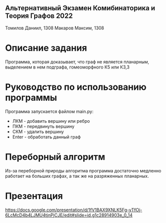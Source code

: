 ## Альтернативный Экзамен Комибинаторика и Теория Графов 2022
Томилов Даниил, 1308
Макаров Максим, 1308
# Описание задания
Программа, которая доказывает, что граф не является планарным, выделением в нем подграфа, гомеоморфного К5 или К3,3
# Руководство по использованию программы
Программа запускается файлом main.py:
- ЛКМ - добавить вершину или ребро
- ПКМ - передвинуть вершину
- СКМ - удалить вершину
- Enter - обработать данный граф
# Переборный алгоритм
Из-за переборной природы алгоритма программа достаточно медленно работает на больших графах, а так же на разряженных планарных.
# Презентация
https://docs.google.com/presentation/d/1fV1BAX9XNLK5Fg-yTfOj-6LcMcD4b4LJMU4tjnPjCJE/edit#slide=id.g1c28914903e_0_14
